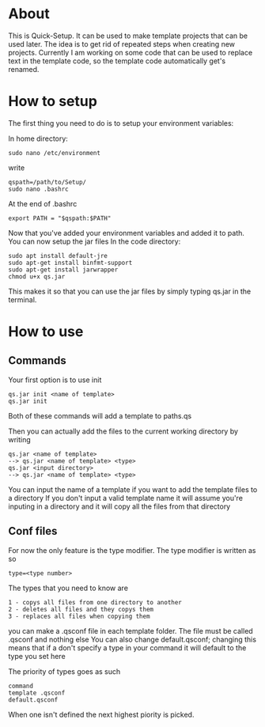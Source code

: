 # About

This is Quick-Setup. It can be used to make template projects that can be used later. The idea is to get rid of repeated steps when creating new projects.
Currently I am working on some code that can be used to replace text in the template code, so the template code automatically get's renamed.

# How to setup

The first thing you need to do is to setup your environment variables:

In home directory:
    
    sudo nano /etc/environment

write

    qspath=/path/to/Setup/
    sudo nano .bashrc
At the end of .bashrc

    export PATH = "$qspath:$PATH"

Now that you've added your environment variables and added it to path. You can now setup the jar files
In the code directory:

    sudo apt install default-jre
    sudo apt-get install binfmt-support
    sudo apt-get install jarwrapper
    chmod u+x qs.jar

This makes it so that you can use the jar files by simply typing qs.jar in the terminal.

# How to use
## Commands
 Your first option is to use init

    qs.jar init <name of template>
    qs.jar init
Both of these commands will add a template to paths.qs

Then you can actually add the files to the current working directory by writing

    qs.jar <name of template>
    --> qs.jar <name of template> <type>
    qs.jar <input directory>
    --> qs.jar <name of template> <type>
You can input the name of a template if you want to add the template files to a directory
If you don't input a valid template name it will assume you're inputing in a directory and it will copy all the files from that directory

## Conf files
For now the only feature is the type modifier.
The type modifier is written as so

    type=<type number>
The types that you need to know are

    1 - copys all files from one directory to another
    2 - deletes all files and they copys them
    3 - replaces all files when copying them

you can make a .qsconf file in each template folder. The file must be called .qsconf and nothing else
You can also change default.qsconf; changing this means that if a don't specify a type in your command it will default to the type you set here

The priority of types goes as such

    command
    template .qsconf
    default.qsconf

When one isn't defined the next highest piority is picked.